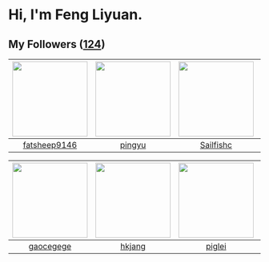 # Hi, I'm Feng Liyuan.

## My Followers ([124](https://github.com/SunRunAway?tab=followers))

| <img src="https://avatars.githubusercontent.com/u/11855957?v=4" width="150" height="150" /> | <img src="https://avatars.githubusercontent.com/u/1907938?v=4" width="150" height="150" /> | <img src="https://avatars.githubusercontent.com/u/13750989?v=4" width="150" height="150" /> | <img src="https://avatars.githubusercontent.com/u/16703333?v=4" width="150" height="150" /> |
| :-----------------------------------------------------------------------------------------: | :----------------------------------------------------------------------------------------: | :-----------------------------------------------------------------------------------------: | :-----------------------------------------------------------------------------------------: |
|                       [fatsheep9146](https://github.com/fatsheep9146)                       |                             [pingyu](https://github.com/pingyu)                            |                          [Sailfishc](https://github.com/Sailfishc)                          |                        [YangJianFei](https://github.com/YangJianFei)                        |

| <img src="https://avatars.githubusercontent.com/u/5100735?v=4" width="150" height="150" /> | <img src="https://avatars.githubusercontent.com/u/3069493?v=4" width="150" height="150" /> | <img src="https://avatars.githubusercontent.com/u/731266?v=4" width="150" height="150" /> | <img src="https://avatars.githubusercontent.com/u/1543151?v=4" width="150" height="150" /> |
| :----------------------------------------------------------------------------------------: | :----------------------------------------------------------------------------------------: | :---------------------------------------------------------------------------------------: | :----------------------------------------------------------------------------------------: |
|                          [gaocegege](https://github.com/gaocegege)                         |                             [hkjang](https://github.com/hkjang)                            |                            [piglei](https://github.com/piglei)                            |                          [chrislusf](https://github.com/chrislusf)                         |